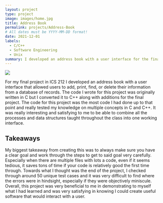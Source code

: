 ```yaml
---
layout: project
type: project
image: images/home.jpg
title: Address Book
permalink: projects/Address-Book
# All dates must be YYYY-MM-DD format!
date: 2021-12-01
labels:
  - C/C++
  - Software Engineering
  - Unix
summary: I developed an address book with a user interface for the final project in ICS 212.
---
```


<img class="ui image" src="{{ site.baseurl }}/images/address.JPG">

For my final project in ICS 212 I developed an address book with a user interface that allowed users to add, print, find, or delete their information from a database of records. The code I wrote for this project was originally written in C but I converted it to C++ along with additions for the final project. The code for this project was the most code I had done up to that point and really tested my knowledge on multiple concepts in C and C++. It was really interesting and satisfying to me to be able to combine all the processes and data structures taught throughout the class into one working interface. 

## Takeaways
My biggest takeaway from creating this was to always make sure you have a clear goal and work through the steps to get to said goal very carefully. Especially when there are multiple files with lots a code, even if it seems tedious, it saves tons of time if your code is relatively good the first time through. Towards what I thought was the end of the project, I checked through around 50 unique test cases and it was very difficult to find where the errors were in hindsight, especially if they were objectively miniscule. Overall, this project was very beneficial to me in demonstrating to myself what I had learned and was very satisfying in knowing I could create useful software that would interact with a user. 



